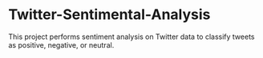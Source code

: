 # Twitter-Sentimental-Analysis
This project performs sentiment analysis on Twitter data to classify tweets as positive, negative, or neutral.
